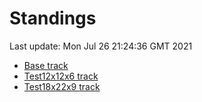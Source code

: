 # Standings

Last update: Mon Jul 26 21:24:36 GMT 2021

* [Base track](comps/Base/2021-07-26/standings.md)
* [Test12x12x6 track](comps/Test12x12x6/2021-07-26/standings.md)
* [Test18x22x9 track](comps/Test18x22x9/2021-07-26/standings.md)

